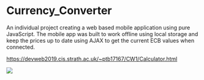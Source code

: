 # Currency_Converter
An individual project creating a web based mobile application using pure JavaScript. The mobile app was built to work offline using local storage and keep the prices up to date using AJAX to get the current ECB values when connected.

https://devweb2019.cis.strath.ac.uk/~ptb17167/CW1/Calculator.html

![](RPReplay_Final1588103953.gif)
